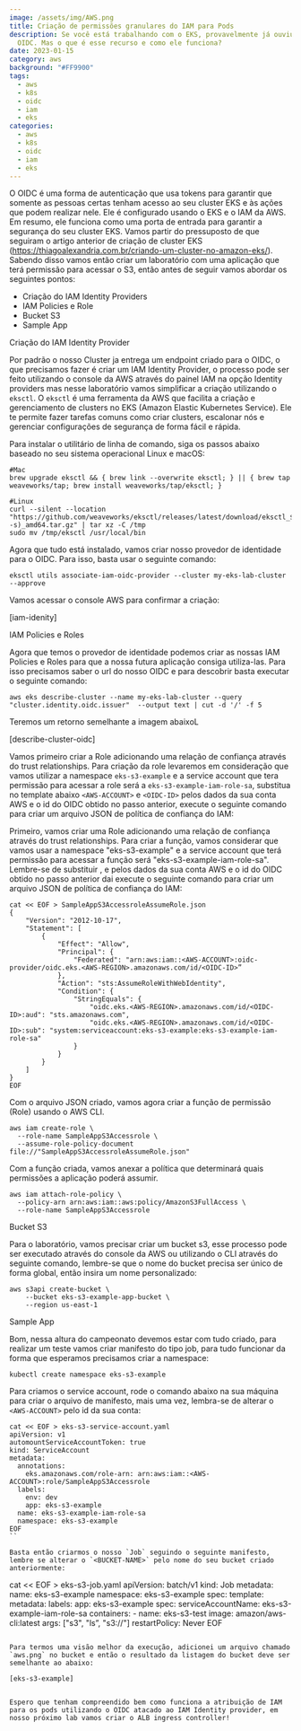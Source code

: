 ```yaml
---
image: /assets/img/AWS.png
title: Criação de permissões granulares do IAM para Pods
description: Se você está trabalhando com o EKS, provavelmente já ouviu falar de
  OIDC. Mas o que é esse recurso e como ele funciona?
date: 2023-01-15
category: aws
background: "#FF9900"
tags:
  - aws
  - k8s
  - oidc
  - iam
  - eks
categories:
  - aws
  - k8s
  - oidc
  - iam
  - eks
---
```

O OIDC é uma forma de autenticação que usa tokens para garantir que somente as pessoas certas tenham acesso ao seu cluster EKS e às ações que podem realizar nele. Ele é configurado usando o EKS e o IAM da AWS. Em resumo, ele funciona como uma porta de entrada para garantir a segurança do seu cluster EKS.
Vamos partir do pressuposto de que seguiram o artigo anterior de criação de cluster EKS (https://thiagoalexandria.com.br/criando-um-cluster-no-amazon-eks/). Sabendo disso vamos então criar um laboratório com uma aplicação que terá permissão para acessar o S3, então antes de seguir vamos abordar os seguintes pontos:

* Criação do IAM Identity Providers
* IAM Policies e Role
* Bucket S3
* Sample App

Criação do IAM Identity Provider

Por padrão o nosso Cluster ja entrega um endpoint criado para o OIDC, o que precisamos fazer é criar um IAM Identity Provider, o processo pode ser feito utilizando o console da AWS através do painel IAM na opção Identity providers mas nesse laboratório vamos simplificar a criação utilizando o `eksctl`. O `eksctl` é uma ferramenta da AWS que facilita a criação e gerenciamento de clusters no EKS (Amazon Elastic Kubernetes Service). Ele te permite fazer tarefas comuns como criar clusters, escalonar nós e gerenciar configurações de segurança de forma fácil e rápida.

Para instalar o utilitário de linha de comando, siga os passos abaixo baseado no seu sistema operacional Linux e macOS:

```
#Mac
brew upgrade eksctl && { brew link --overwrite eksctl; } || { brew tap weaveworks/tap; brew install weaveworks/tap/eksctl; }

#Linux
curl --silent --location "https://github.com/weaveworks/eksctl/releases/latest/download/eksctl_$(uname -s)_amd64.tar.gz" | tar xz -C /tmp
sudo mv /tmp/eksctl /usr/local/bin
```

Agora que tudo está instalado, vamos criar nosso provedor de identidade para o OIDC. Para isso, basta usar o seguinte comando:

```
eksctl utils associate-iam-oidc-provider --cluster my-eks-lab-cluster --approve
```

Vamos acessar o console AWS para confirmar a criação:

[iam-idenity]

I﻿AM Policies e Roles

Agora que temos o provedor de identidade podemos criar as nossas IAM Policies e Roles para que a nossa futura aplicação consiga utiliza-las. Para isso precisamos saber o url do nosso OIDC e para descobrir basta executar o seguinte comando:

```
aws eks describe-cluster --name my-eks-lab-cluster --query "cluster.identity.oidc.issuer"  --output text | cut -d '/' -f 5
```

Teremos um retorno semelhante a imagem abaixoL

[describe-cluster-oidc]

Vamos primeiro criar a Role adicionando uma relação de confiança através do trust relationships. Para criação da role levaremos em consideração que vamos utilizar a namespace `eks-s3-example` e a service account que tera permissão para acessar a role será a `eks-s3-example-iam-role-sa`, substitua no template abaixo `<AWS-ACCOUNT>` e `<OIDC-ID>` pelos dados da sua conta AWS e o id do OIDC obtido no passo anterior, execute o seguinte comando para criar um arquivo JSON de política de confiança do IAM:

Primeiro, vamos criar uma Role adicionando uma relação de confiança através do trust relationships. Para criar a função, vamos considerar que vamos usar a namespace "eks-s3-example" e a service account que terá permissão para acessar a função será "eks-s3-example-iam-role-sa". Lembre-se de substituir <AWS-ACCOUNT>, <AWS-REGION> e <OIDC-ID> pelos dados da sua conta AWS e o id do OIDC obtido no passo anterior dai execute o seguinte comando para criar um arquivo JSON de política de confiança do IAM:

```
cat << EOF > SampleAppS3AccessroleAssumeRole.json
{
    "Version": "2012-10-17",
    "Statement": [
        {
            "Effect": "Allow",
            "Principal": {
                "Federated": "arn:aws:iam::<AWS-ACCOUNT>:oidc-provider/oidc.eks.<AWS-REGION>.amazonaws.com/id/<OIDC-ID>”
            },
            "Action": "sts:AssumeRoleWithWebIdentity",
            "Condition": {
                "StringEquals": {
                    "oidc.eks.<AWS-REGION>.amazonaws.com/id/<OIDC-ID>:aud": "sts.amazonaws.com",
                    "oidc.eks.<AWS-REGION>.amazonaws.com/id/<OIDC-ID>:sub": "system:serviceaccount:eks-s3-example:eks-s3-example-iam-role-sa"
                }
            }
        }
    ]
}
EOF
```

Com o arquivo JSON criado, vamos agora criar a função de permissão (Role) usando o AWS CLI.

```
aws iam create-role \
  --role-name SampleAppS3Accessrole \
  --assume-role-policy-document file://"SampleAppS3AccessroleAssumeRole.json"
```

Com a função criada, vamos anexar a política que determinará quais permissões a aplicação poderá assumir.

```
aws iam attach-role-policy \
  --policy-arn arn:aws:iam::aws:policy/AmazonS3FullAccess \
  --role-name SampleAppS3Accessrole
```

Bucket S3

Para o laboratório, vamos precisar criar um bucket s3, esse processo pode ser executado através do console da AWS ou utilizando o CLI através do seguinte comando, lembre-se que o nome do bucket precisa ser único de forma global, então insira um nome personalizado:

```
aws s3api create-bucket \
    --bucket eks-s3-example-app-bucket \
    --region us-east-1
```


Sample App

Bom, nessa altura do campeonato devemos estar com tudo criado, para realizar um teste vamos criar manifesto do tipo job, para tudo funcionar da forma que esperamos precisamos criar a namespace:

```
kubectl create namespace eks-s3-example
```

Para criamos o service account, rode o comando abaixo na sua máquina para criar o arquivo de manifesto, mais uma vez, lembra-se de alterar o `<AWS-ACCOUNT>` pelo id da sua conta:

```
cat << EOF > eks-s3-service-account.yaml
apiVersion: v1
automountServiceAccountToken: true
kind: ServiceAccount
metadata:
  annotations:
    eks.amazonaws.com/role-arn: arn:aws:iam::<AWS-ACCOUNT>:role/SampleAppS3Accessrole
  labels:
    env: dev
    app: eks-s3-example
  name: eks-s3-example-iam-role-sa
  namespace: eks-s3-example
EOF
``

Basta então criarmos o nosso `Job` seguindo o seguinte manifesto, lembre se alterar o `<BUCKET-NAME>` pelo nome do seu bucket criado anteriormente:

```
cat << EOF > eks-s3-job.yaml
apiVersion: batch/v1
kind: Job
metadata:
  name: eks-s3-example 
  namespace: eks-s3-example
spec:
  template:
    metadata:
      labels:
        app: eks-s3-example
    spec:
      serviceAccountName: eks-s3-example-iam-role-sa
      containers:
      - name: eks-s3-test
        image: amazon/aws-cli:latest
        args: ["s3", "ls”, "s3://<BUCKET-NAME>"]
      restartPolicy: Never
EOF
```

Para termos uma visão melhor da execução, adicionei um arquivo chamado `aws.png` no bucket e então o resultado da listagem do bucket deve ser semelhante ao abaixo:

[eks-s3-example]


Espero que tenham compreendido bem como funciona a atribuição de IAM para os pods utilizando o OIDC atacado ao IAM Identity provider, em nosso próximo lab vamos criar o ALB ingress controller!


